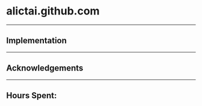 alictai.github.com
==================

--------------------
Implementation
--------------------


--------------------
Acknowledgements
--------------------


--------------------
Hours Spent:
--------------------